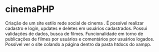 # cinemaPHP
Criação de um site estilo rede social de cinema . 
É possível realizar cadastro e login, updates e deletes em usuários cadastrados.
Possui validações de dados, busca de filmes.
Funcionalidade em torno de publicações de filmes por usuários e comentários por usuários logados.
Possível ver o site colando a página dentro da pasta htdocs do xampp.

